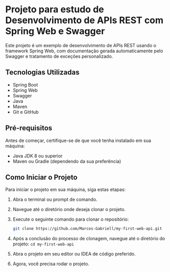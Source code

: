 # Projeto para estudo de Desenvolvimento de APIs REST com Spring Web e Swagger

Este projeto é um exemplo de desenvolvimento de APIs REST usando o framework Spring Web, com documentação gerada automaticamente pelo Swagger e tratamento de exceções personalizado.

## Tecnologias Utilizadas

- Spring Boot
- Spring Web
- Swagger
- Java
- Maven
- Git e GitHub

## Pré-requisitos

Antes de começar, certifique-se de que você tenha instalado em sua máquina:

- Java JDK 8 ou superior
- Maven ou Gradle (dependendo da sua preferência)

## Como Iniciar o Projeto

Para iniciar o projeto em sua máquina, siga estas etapas:
1. Abra o terminal ou prompt de comando.

2. Navegue até o diretório onde deseja clonar o projeto.

3. Execute o seguinte comando para clonar o repositório:
   ```sh
   git clone https://github.com/Marcos-Gabriell/my-first-web-api.git
   
4. Após a conclusão do processo de clonagem, navegue até o diretório do projeto: `cd my-first-web-api`

5. Abra o projeto em seu editor ou IDEA de código preferido.

6. Agora, você precisa rodar o projeto.

